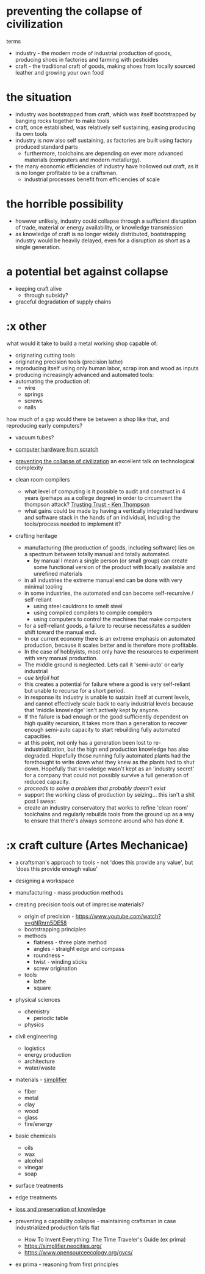# preventing the collapse of civilization
terms
* industry - the modern mode of industrial production of goods, producing shoes in factories and farming with pesticides
* craft - the traditional craft of goods, making shoes from locally sourced leather and growing your own food

# the situation
* industry was bootstrapped from craft, which was itself bootstrapped by banging rocks together to make tools
* craft, once established, was relatively self sustaining, easing producing its own tools
* industry is now also self sustaining, as factories are built using factory produced standard parts
    * furthermore, toolchains are depending on ever more advanced materials (computers and modern metallurgy).
* the many economic efficiencies of industry have hollowed out craft, as it is no longer profitable to be a craftsman.
    * industrial processes benefit from efficiencies of scale


# the horrible possibility
* however unlikely, industry could collapse through a sufficient disruption of trade, material or energy availability, or knowledge transmission
* as knowledge of craft is no longer widely distributed, bootstrapping industry would be heavily delayed, even for a disruption as short as a single generation.

# a potential bet against collapse
* keeping craft alive
    * through subsidy?
* graceful degradation of supply chains


# :x other
what would it take to build a metal working shop capable of:
* originating cutting tools
* originating precision tools (precision lathe)
* reproducing itself using only human labor, scrap iron and wood as inputs
* producing increasingly advanced and automated tools:
* automating the production of:
    * wire
    * springs
    * screws
    * nails

how much of a gap would there be between a shop like that, and reproducing early computers?
* vacuum tubes?
* [computer hardware from scratch](https://simplifier.neocities.org/)


* [preventing the collapse of civilization](https://www.youtube.com/watch?v=pW-SOdj4Kkk) an excellent talk on technological complexity

* clean room compilers
  * what level of computing is it possible to audit and construct in 4 years (perhaps as a college degree) in order
    to circumvent the thompson attack? [Trusting Trust - Ken Thompson](https://www.cs.cmu.edu/~rdriley/487/papers/Thompson_1984_ReflectionsonTrustingTrust.pdf)
  * what gains could be made by having a vertically integrated hardware and software stack in the hands of an individual,
    including the tools/process needed to implement it?

* crafting heritage
  * manufacturing (the production of goods, including software) lies on a spectrum between totally manual and totally automated.
    * by manual I mean a single person (or small group) can create some functional version of the product with locally 
      available and unrefined materials
  * in all industries the extreme manual end can be done with very minimal tooling
  * in some industries, the automated end can become self-recursive / self-reliant 
    * using steel cauldrons to smelt steel
    * using compiled compilers to compile compilers
    * using computers to control the machines that make computers
  * for a self-reliant goods, a failure to recurse necessitates a sudden shift toward the manual end.
  * In our current economy there is an extreme emphasis on automated production, because it scales better and is therefore more profitable.
  * In the case of hobbyists, most only have the resources to experiment with very manual production.
  * The middle ground is neglected. Lets call it 'semi-auto' or early industrial
  * *cue tinfoil hat*
  * this creates a potential for failure where a good is very self-reliant but unable to recurse for a short period.
  * in response its industry is unable to sustain itself at current levels, and cannot effectively scale back to
    early industrial levels because that 'middle knowledge' isn't actively kept by anyone.
  * If the failure is bad enough or the good sufficiently dependent on high quality recursion, it takes more than
    a generation to recover enough semi-auto capacity to start rebuilding fully automated capacities. 
  * at this point, not only has a generation been lost to re-industrialization, but the high end production knowledge
    has also degraded. Hopefully those running fully automated plants had the forethought to write down what they knew
    as the plants had to shut down. Hopefully that knowledge wasn't kept as an 'industry secret' for a company that
    could not possibly survive a full generation of reduced capacity.
  * *proceeds to solve a problem that probably doesn't exist*
  * support the working class of production by seizing... this isn't a shit post I swear.
  * create an industry conservatory that works to refine 'clean room' toolchains and regularly rebuilds tools from
    the ground up as a way to ensure that there's always someone around who has done it.

# :x craft culture (Artes Mechanicae)
* a craftsman's approach to tools - not 'does this provide any value', but 'does this provide enough value'
* designing a workspace
* manufacturing - mass production methods
* creating precision tools out of imprecise materials?
    * origin of precision - https://www.youtube.com/watch?v=gNRnrn5DE58
    * bootstrapping principles
    * methods
        * flatness - three plate method
        * angles - straight edge and compass
        * roundness -
        * twist - winding sticks
        * screw origination
    * tools
        * lathe
        * square
* physical sciences
    * chemistry
        * periodic table
    * physics
* civil engineering
    * logistics
    * energy production
    * architecture
    * water/waste
* materials - [simplifier](https://simplifier.neocities.org/materials.html)
    * fiber
    * metal
    * clay
    * wood
    * glass
    * fire/energy
* basic chemicals
  * oils
  * wax
  * alcohol
  * vinegar
  * soap
* surface treatments
* edge treatments
* [loss and preservation of knowledge](https://samoburja.com/on-the-loss-and-preservation-of-knowledge/)

* preventing a capability collapse  - maintaining craftsman in case industrialized production falls flat
  * How To Invent Everything: The Time Traveler's Guide (ex prima)
  * https://simplifier.neocities.org/
  * https://www.opensourceecology.org/gvcs/
* ex prima - reasoning from first principles
